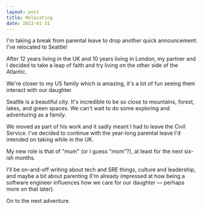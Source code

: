 ```yaml
---
layout: post
title: Relocating
date: 2023-01-31
---
```


I'm taking a break from parental leave to drop another quick announcement: I've relocated to Seattle!

After 12 years living in the UK and 10 years living in London, my partner and I decided to take a leap of faith and try living on the other side of the Atlantic.

We're closer to my US family which is amazing, it's a lot of fun seeing them interact with our daughter.

Seattle is a beautiful city. It's incredible to be so close to mountains, forest, lakes, and green spaces. We can't wait to do some exploring and adventuring as a family.

We moved as part of his work and it sadly meant I had to leave the Civil Service. I've decided to continue with the year-long parental leave I'd intended on taking while in the UK. 

My new role is that of "mum" (or I guess "mom"?), at least for the next six-ish months.

I'll be on-and-off writing about tech and SRE things, culture and leadership, and maybe a bit about parenting (I'm already impressed at how being a software engineer influences how we care for our daughter –– perhaps more on that later).

On to the next adventure.